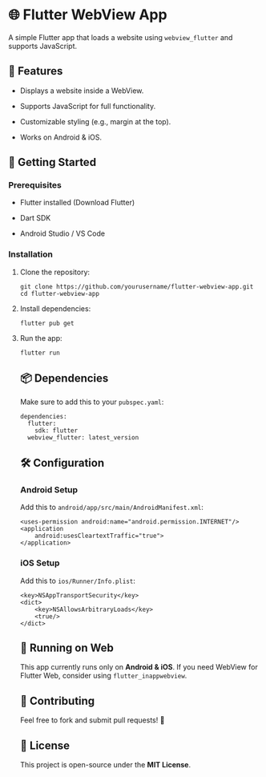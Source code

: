 <div class="markdown prose w-full break-words dark:prose-invert dark">
  <h1 data-start="66" data-end="90" class="">🌐 Flutter WebView App</h1>
  <p data-start="92" data-end="182" class="">A simple Flutter app that loads a website using <code data-start="140"
      data-end="157">webview_flutter</code> and supports JavaScript.</p>
  <h2 data-start="184" data-end="198" class="">📌 Features</h2>
  <ul data-start="199" data-end="359">
    <li data-start="199" data-end="237" class="">
      <p data-start="201" data-end="237" class="">Displays a website inside a WebView.</p>
    </li>
    <li data-start="238" data-end="283" class="">
      <p data-start="240" data-end="283" class="">Supports JavaScript for full functionality.</p>
    </li>
    <li data-start="284" data-end="333" class="">
      <p data-start="286" data-end="333" class="">Customizable styling (e.g., margin at the top).</p>
    </li>
    <li data-start="334" data-end="359" class="">
      <p data-start="336" data-end="359" class="">Works on Android &amp; iOS.</p>
    </li>
  </ul>
  <h2 data-start="361" data-end="382" class="">🚀 Getting Started</h2>
  <h3 data-start="384" data-end="401" class="">Prerequisites</h3>
  <ul data-start="402" data-end="526">
    <li data-start="402" data-end="488" class="">
      <p data-start="404" data-end="488" class="">Flutter installed (<a data-start="423" data-end="487" rel="noopener"
          target="_new" class="cursor-pointer">Download Flutter</a>)</p>
    </li>
    <li data-start="489" data-end="499" class="">
      <p data-start="491" data-end="499" class="">Dart SDK</p>
    </li>
    <li data-start="500" data-end="526" class="">
      <p data-start="502" data-end="526" class="">Android Studio / VS Code</p>
    </li>
  </ul>
  <h3 data-start="528" data-end="544" class="">Installation</h3>
  <ol data-start="545" data-end="793">
    <li data-start="545" data-end="682" class="">
      <p data-start="548" data-end="569" class="">Clone the repository:</p>
      <pre class="!overflow-visible" data-start="573" data-end="682"><div class="contain-inline-size rounded-md border-[0.5px] border-token-border-medium relative bg-token-sidebar-surface-primary"><div class="sticky top-9"><div class="absolute bottom-0 right-0 flex h-9 items-center pr-2"><div class="flex items-center rounded bg-token-sidebar-surface-primary px-2 font-sans text-xs text-token-text-secondary dark:bg-token-main-surface-secondary"><span class="" data-state="closed"></span><span class="" data-state="closed"></span></div></div></div><div class="overflow-y-auto p-4" dir="ltr"><code class="!whitespace-pre language-bash"><span><span>git </span><span><span class="hljs-built_in">clone</span></span><span> https://github.com/yourusername/flutter-webview-app.git
</span><span><span class="hljs-built_in">cd</span></span><span> flutter-webview-app
</span></span></code></div></div></pre>
    </li>
    <li data-start="683" data-end="744" class="">
      <p data-start="686" data-end="707" class="">Install dependencies:</p>
      <pre class="!overflow-visible" data-start="711" data-end="744"><div class="contain-inline-size rounded-md border-[0.5px] border-token-border-medium relative bg-token-sidebar-surface-primary"><div class="sticky top-9"><div class="absolute bottom-0 right-0 flex h-9 items-center pr-2"><div class="flex items-center rounded bg-token-sidebar-surface-primary px-2 font-sans text-xs text-token-text-secondary dark:bg-token-main-surface-secondary"><span class="" data-state="closed"></span><span class="" data-state="closed"></span></div></div></div><div class="overflow-y-auto p-4" dir="ltr"><code class="!whitespace-pre language-bash"><span><span>flutter pub get
</span></span></code></div></div></pre>
    </li>
    <li data-start="745" data-end="793" class="">
      <p data-start="748" data-end="760" class="">Run the app:</p>
      <pre class="!overflow-visible" data-start="764" data-end="793"><div class="contain-inline-size rounded-md border-[0.5px] border-token-border-medium relative bg-token-sidebar-surface-primary"><div class="sticky top-9"><div class="absolute bottom-0 right-0 flex h-9 items-center pr-2"><div class="flex items-center rounded bg-token-sidebar-surface-primary px-2 font-sans text-xs text-token-text-secondary dark:bg-token-main-surface-secondary"><span class="" data-state="closed"></span><span class="" data-state="closed"></span></div></div></div><div class="overflow-y-auto p-4" dir="ltr"><code class="!whitespace-pre language-bash"><span><span>flutter run
</span></span></code></div></div></pre>
      </pre>
      <h2 data-start="1661" data-end="1679" class="">📦 Dependencies</h2>
      <p data-start="1680" data-end="1725" class="">Make sure to add this to your <code data-start="1710"
          data-end="1724">pubspec.yaml</code>:</p>
      <pre class="!overflow-visible" data-start="1726" data-end="1813"><div class="contain-inline-size rounded-md border-[0.5px] border-token-border-medium relative bg-token-sidebar-surface-primary"><div class="sticky top-9"><div class="absolute bottom-0 right-0 flex h-9 items-center pr-2"><div class="flex items-center rounded bg-token-sidebar-surface-primary px-2 font-sans text-xs text-token-text-secondary dark:bg-token-main-surface-secondary"><span class="" data-state="closed"></span><span class="" data-state="closed"></span></div></div></div><div class="overflow-y-auto p-4" dir="ltr"><code class="!whitespace-pre language-yaml"><span><span><span class="hljs-attr">dependencies:</span></span><span>
  </span><span><span class="hljs-attr">flutter:</span></span><span>
    </span><span><span class="hljs-attr">sdk:</span></span><span> </span><span><span class="hljs-string">flutter</span></span><span>
  </span><span><span class="hljs-attr">webview_flutter:</span></span><span> </span><span><span class="hljs-string">latest_version</span></span><span>
</span></span></code></div></div></pre>
      <h2 data-start="1815" data-end="1835" class="">🛠️ Configuration</h2>
      <h3 data-start="1837" data-end="1858" class=""><strong data-start="1841" data-end="1858">Android Setup</strong>
      </h3>
      <p data-start="1859" data-end="1914" class="">Add this to <code data-start="1871"
          data-end="1913">android/app/src/main/AndroidManifest.xml</code>:</p>
      <pre class="!overflow-visible" data-start="1915" data-end="2056"><div class="contain-inline-size rounded-md border-[0.5px] border-token-border-medium relative bg-token-sidebar-surface-primary"><div class="sticky top-9"><div class="absolute bottom-0 right-0 flex h-9 items-center pr-2"><div class="flex items-center rounded bg-token-sidebar-surface-primary px-2 font-sans text-xs text-token-text-secondary dark:bg-token-main-surface-secondary"><span class="" data-state="closed"></span><span class="" data-state="closed"></span></div></div></div><div class="overflow-y-auto p-4" dir="ltr"><code class="!whitespace-pre language-xml"><span><span><span class="hljs-tag">&lt;<span class="hljs-name">uses-permission</span></span></span><span> </span><span><span class="hljs-attr">android:name</span></span><span>=</span><span><span class="hljs-string">"android.permission.INTERNET"</span></span><span>/&gt;
</span><span><span class="hljs-tag">&lt;<span class="hljs-name">application</span></span></span><span>
    </span><span><span class="hljs-attr">android:usesCleartextTraffic</span></span><span>=</span><span><span class="hljs-string">"true"</span></span><span>&gt;
</span><span><span class="hljs-tag">&lt;/<span class="hljs-name">application</span></span></span><span>&gt;
</span></span></code></div></div></pre>
      <h3 data-start="2058" data-end="2075" class=""><strong data-start="2062" data-end="2075">iOS Setup</strong></h3>
      <p data-start="2076" data-end="2112" class="">Add this to <code data-start="2088"
          data-end="2111">ios/Runner/Info.plist</code>:</p>
      <pre class="!overflow-visible" data-start="2113" data-end="2222"><div class="contain-inline-size rounded-md border-[0.5px] border-token-border-medium relative bg-token-sidebar-surface-primary"><div class="sticky top-9"><div class="absolute bottom-0 right-0 flex h-9 items-center pr-2"><div class="flex items-center rounded bg-token-sidebar-surface-primary px-2 font-sans text-xs text-token-text-secondary dark:bg-token-main-surface-secondary"><span class="" data-state="closed"></span><span class="" data-state="closed"></span></div></div></div><div class="overflow-y-auto p-4" dir="ltr"><code class="!whitespace-pre language-xml"><span><span><span class="hljs-tag">&lt;<span class="hljs-name">key</span></span></span><span>&gt;NSAppTransportSecurity</span><span><span class="hljs-tag">&lt;/<span class="hljs-name">key</span></span></span><span>&gt;
</span><span><span class="hljs-tag">&lt;<span class="hljs-name">dict</span></span></span><span>&gt;
    </span><span><span class="hljs-tag">&lt;<span class="hljs-name">key</span></span></span><span>&gt;NSAllowsArbitraryLoads</span><span><span class="hljs-tag">&lt;/<span class="hljs-name">key</span></span></span><span>&gt;
    </span><span><span class="hljs-tag">&lt;<span class="hljs-name">true</span></span></span><span>/&gt;
</span><span><span class="hljs-tag">&lt;/<span class="hljs-name">dict</span></span></span><span>&gt;
</span></span></code></div></div></pre>
      <h2 data-start="2224" data-end="2244" class="">🎯 Running on Web</h2>
      <p data-start="2245" data-end="2371" class="">This app currently runs only on <strong data-start="2277"
          data-end="2294">Android &amp; iOS</strong>. If you need WebView for Flutter Web, consider using <code
          data-start="2348" data-end="2370">flutter_inappwebview</code>.</p>
      <h2 data-start="2373" data-end="2391" class="">🤝 Contributing</h2>
      <p data-start="2392" data-end="2438" class="">Feel free to fork and submit pull requests! 🚀</p>
      <h2 data-start="2440" data-end="2453" class="">📜 License</h2>
      <p data-start="2454" data-end="2508" class="">This project is open-source under the <strong data-start="2492"
          data-end="2507">MIT License</strong>.</p>
</div>
